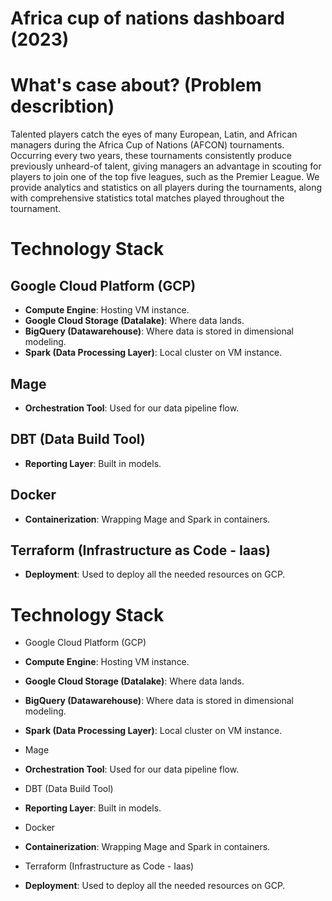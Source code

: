 # Africa cup of nations dashboard (2023)

# What's case about? (Problem describtion)

Talented players catch the eyes of many European, Latin, and African managers    during the Africa Cup of Nations (AFCON) tournaments. Occurring every two years, these tournaments consistently produce previously unheard-of talent, giving managers an advantage in scouting for players to join one of the top five leagues, such as the Premier League. We provide analytics and statistics on all players during the tournaments, along with comprehensive statistics total matches played throughout the tournament.


# Technology Stack

## Google Cloud Platform (GCP)
- **Compute Engine**: Hosting VM instance.
- **Google Cloud Storage (Datalake)**: Where data lands.
- **BigQuery (Datawarehouse)**: Where data is stored in dimensional modeling.
- **Spark (Data Processing Layer)**: Local cluster on VM instance.

## Mage
- **Orchestration Tool**: Used for our data pipeline flow.

## DBT (Data Build Tool)
- **Reporting Layer**: Built in models.

## Docker
- **Containerization**: Wrapping Mage and Spark in containers.

## Terraform (Infrastructure as Code - Iaas)
- **Deployment**: Used to deploy all the needed resources on GCP.


# Technology Stack

- Google Cloud Platform (GCP)
- **Compute Engine**: Hosting VM instance.
- **Google Cloud Storage (Datalake)**: Where data lands.
- **BigQuery (Datawarehouse)**: Where data is stored in dimensional modeling.
- **Spark (Data Processing Layer)**: Local cluster on VM instance.

- Mage
- **Orchestration Tool**: Used for our data pipeline flow.

- DBT (Data Build Tool)
- **Reporting Layer**: Built in models.

- Docker
- **Containerization**: Wrapping Mage and Spark in containers.

- Terraform (Infrastructure as Code - Iaas)
- **Deployment**: Used to deploy all the needed resources on GCP.